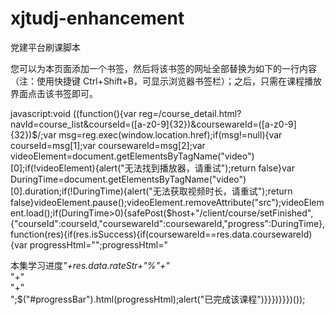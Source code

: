 # xjtudj-enhancement
党建平台刷课脚本






您可以为本页面添加一个书签，然后将该书签的网址全部替换为如下的一行内容（注：使用快捷键 Ctrl+Shift+B，可显示浏览器书签栏）；之后，只需在课程播放界面点击该书签即可。

javascript:void ((function(){var reg=/course_detail\.html\?navId=course_list\&courseId=([a-z0-9]{32})\&coursewareId=([a-z0-9]{32})$/;var msg=reg.exec(window.location.href);if(msg!=null){var courseId=msg[1];var coursewareId=msg[2];var videoElement=document.getElementsByTagName("video")[0];if(!videoElement){alert("无法找到播放器，请重试");return false}var DuringTime=document.getElementsByTagName("video")[0].duration;if(!DuringTime){alert("无法获取视频时长，请重试");return false}videoElement.pause();videoElement.removeAttribute("src");videoElement.load();if(DuringTime>0){safePost($host+"/client/course/setFinished",{"courseId":courseId,"coursewareId":coursewareId,"progress":DuringTime},function(res){if(res.isSuccess){if(coursewareId==res.data.coursewareId){var progressHtml="";progressHtml="<div class='progress-o'>本集学习进度<i>"+res.data.rateStr+"%"+"</i></div>"+"<div class='progress-t'>"+"<div class='progress-t-0' style='width: "+res.data.rateStr+"%;'></div></div>";$("#progressBar").html(progressHtml);alert("已完成该课程")}}})}}})());
